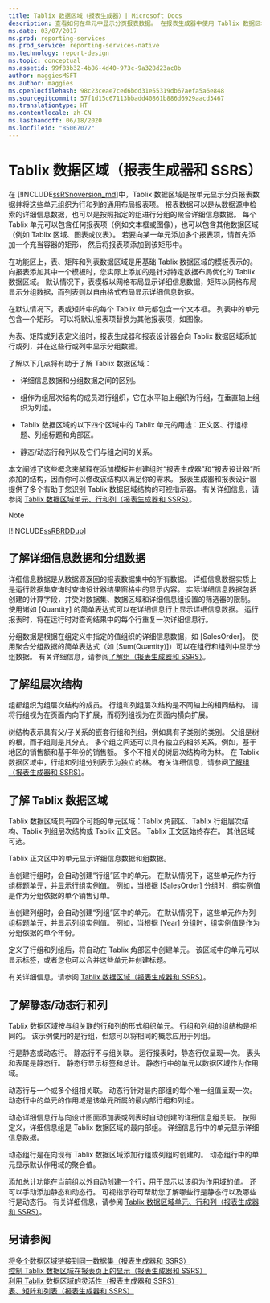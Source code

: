 ```yaml
---
title: Tablix 数据区域（报表生成器）| Microsoft Docs
description: 查看如何在单元中显示分页报表数据。 在报表生成器中使用 Tablix 数据区域将数据组织为行和列。
ms.date: 03/07/2017
ms.prod: reporting-services
ms.prod_service: reporting-services-native
ms.technology: report-design
ms.topic: conceptual
ms.assetid: 99f83b32-4b86-4d40-973c-9a328d23ac8b
author: maggiesMSFT
ms.author: maggies
ms.openlocfilehash: 98c23ceae7ced6bdd31e55319db67aefa5a6e848
ms.sourcegitcommit: 57f1d15c67113bbadd40861b886d6929aacd3467
ms.translationtype: HT
ms.contentlocale: zh-CN
ms.lasthandoff: 06/18/2020
ms.locfileid: "85067072"
---
```

# <a name="tablix-data-region-report-builder-and-ssrs"></a>Tablix 数据区域（报表生成器和 SSRS）
  在 [!INCLUDE[ssRSnoversion_md](../../includes/ssrsnoversion-md.md)]中，Tablix 数据区域是按单元显示分页报表数据并将这些单元组织为行和列的通用布局报表项。 报表数据可以是从数据源中检索的详细信息数据，也可以是按照指定的组进行分组的聚合详细信息数据。 每个 Tablix 单元可以包含任何报表项（例如文本框或图像），也可以包含其他数据区域（例如 Tablix 区域、图表或仪表）。 若要向某一单元添加多个报表项，请首先添加一个充当容器的矩形， 然后将报表项添加到该矩形中。 
  
 在功能区上，表、矩阵和列表数据区域是用基础 Tablix 数据区域的模板表示的。 向报表添加其中一个模板时，您实际上添加的是针对特定数据布局优化的 Tablix 数据区域。 默认情况下，表模板以网格布局显示详细信息数据，矩阵以网格布局显示分组数据，而列表则以自由格式布局显示详细信息数据。  
  
 在默认情况下，表或矩阵中的每个 Tablix 单元都包含一个文本框。 列表中的单元包含一个矩形。 可以将默认报表项替换为其他报表项，如图像。  
  
 为表、矩阵或列表定义组时，报表生成器和报表设计器会向 Tablix 数据区域添加行或列，并在这些行或列中显示分组数据。  
  
 了解以下几点将有助于了解 Tablix 数据区域：  
  
*   详细信息数据和分组数据之间的区别。  
  
*   组作为组层次结构的成员进行组织，它在水平轴上组织为行组，在垂直轴上组织为列组。  
  
*  Tablix 数据区域的以下四个区域中的 Tablix 单元的用途：正文区、行组标题、列组标题和角部区。  
  
*  静态/动态行和列以及它们与组之间的关系。  
  
 本文阐述了这些概念来解释在添加模板并创建组时“报表生成器”和“报表设计器”所添加的结构，因而你可以修改该结构以满足你的需求。 报表生成器和报表设计器提供了多个有助于您识别 Tablix 数据区域结构的可视指示器。 有关详细信息，请参阅 [Tablix 数据区域单元、行和列（报表生成器和 SSRS）](../../reporting-services/report-design/tablix-data-region-cells-rows-and-columns-report-builder-and-ssrs.md)。  
  
> [!NOTE]  
>  [!INCLUDE[ssRBRDDup](../../includes/ssrbrddup-md.md)]  
  
## <a name="understanding-detail-and-grouped-data"></a>了解详细信息数据和分组数据  
 详细信息数据是从数据源返回的报表数据集中的所有数据。 详细信息数据实质上是运行数据集查询时查询设计器结果窗格中的显示内容。 实际详细信息数据包括创建的计算字段，并受对数据集、数据区域和详细信息组设置的筛选器的限制。 使用诸如 [Quantity] 的简单表达式可以在详细信息行上显示详细信息数据。 运行报表时，将在运行时对查询结果中的每个行重复一次详细信息行。  
  
 分组数据是根据在组定义中指定的值组织的详细信息数据，如 [SalesOrder]。 使用聚合分组数据的简单表达式（如 [Sum(Quantity)]）可以在组行和组列中显示分组数据。 有关详细信息，请参阅[了解组（报表生成器和 SSRS）](../../reporting-services/report-design/understanding-groups-report-builder-and-ssrs.md)。  
  
## <a name="understanding-group-hierarchies"></a>了解组层次结构  
 组都组织为组层次结构的成员。 行组和列组层次结构是不同轴上的相同结构。 请将行组视为在页面内向下扩展，而将列组视为在页面内横向扩展。  
  
 树结构表示具有父/子关系的嵌套行组和列组，例如具有子类别的类别。 父组是树的根，而子组则是其分支。 多个组之间还可以具有独立的相邻关系，例如，基于地区的销售额和基于年份的销售额。 多个不相关的树层次结构称为林。 在 Tablix 数据区域中，行组和列组分别表示为独立的林。 有关详细信息，请参阅[了解组（报表生成器和 SSRS）](../../reporting-services/report-design/understanding-groups-report-builder-and-ssrs.md)。  
  
## <a name="understanding-tablix-data-region-areas"></a>了解 Tablix 数据区域  
 Tablix 数据区域具有四个可能的单元区域：Tablix 角部区、Tablix 行组层次结构、Tablix 列组层次结构或 Tablix 正文区。 Tablix 正文区始终存在。 其他区域可选。  
  
 Tablix 正文区中的单元显示详细信息数据和组数据。  
  
 当创建行组时，会自动创建“行组”区中的单元。 在默认情况下，这些单元作为行组标题单元，并显示行组实例值。 例如，当根据 [SalesOrder] 分组时，组实例值是作为分组依据的单个销售订单。  
  
 当创建列组时，会自动创建“列组”区中的单元。 在默认情况下，这些单元作为列组标题单元，并显示列组实例值。 例如，当根据 [Year] 分组时，组实例值是作为分组依据的单个年份。  
  
 定义了行组和列组后，将自动在 Tablix 角部区中创建单元。 该区域中的单元可以显示标签，或者您也可以合并这些单元并创建标题。  
  
 有关详细信息，请参阅 [Tablix 数据区域（报表生成器和 SSRS）](../../reporting-services/report-design/tablix-data-region-areas-report-builder-and-ssrs.md)。  
  
## <a name="understanding-static-and-dynamic-rows-and-columns"></a>了解静态/动态行和列  
 Tablix 数据区域按与组关联的行和列的形式组织单元。 行组和列组的组结构是相同的。 该示例使用的是行组，但您可以将相同的概念应用于列组。  
  
 行是静态或动态行。 静态行不与组关联。 运行报表时，静态行仅呈现一次。 表头和表尾是静态行。 静态行显示标签和总计。 静态行中的单元以数据区域作为作用域。  
  
 动态行与一个或多个组相关联。 动态行针对最内部组的每个唯一组值呈现一次。 动态行中的单元的作用域是该单元所属的最内部行组和列组。  
  
 动态详细信息行与向设计图面添加表或列表时自动创建的详细信息组关联。 按照定义，详细信息组是 Tablix 数据区域的最内部组。 详细信息行中的单元显示详细信息数据。  
  
 动态组行是在向现有 Tablix 数据区域添加行组或列组时创建的。 动态组行中的单元显示默认作用域的聚合值。  
  
 添加总计功能在当前组以外自动创建一个行，用于显示以该组为作用域的值。 还可以手动添加静态和动态行。 可视指示符可帮助您了解哪些行是静态行以及哪些行是动态行。 有关详细信息，请参阅 [Tablix 数据区域单元、行和列（报表生成器和 SSRS）](../../reporting-services/report-design/tablix-data-region-cells-rows-and-columns-report-builder-and-ssrs.md)。  
  
## <a name="see-also"></a>另请参阅  
 [将多个数据区域链接到同一数据集（报表生成器和 SSRS）](../../reporting-services/report-design/linking-multiple-data-regions-to-the-same-dataset-report-builder-and-ssrs.md)   
 [控制 Tablix 数据区域在报表页上的显示（报表生成器和 SSRS）](../../reporting-services/report-design/controlling-the-tablix-data-region-display-on-a-report-page.md)   
 [利用 Tablix 数据区域的灵活性（报表生成器和 SSRS）](../../reporting-services/report-design/exploring-the-flexibility-of-a-tablix-data-region-report-builder-and-ssrs.md)   
 [表、矩阵和列表（报表生成器和 SSRS）](../../reporting-services/report-design/tables-matrices-and-lists-report-builder-and-ssrs.md)  
  
  
